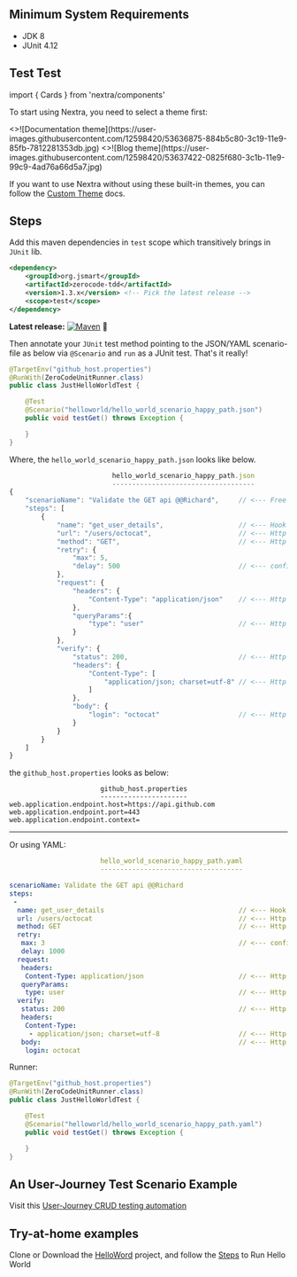 ## Minimum System Requirements

- JDK 8
- JUnit 4.12

## Test Test

import { Cards } from 'nextra/components'


To start using Nextra, you need to select a theme first:

<Cards num={2}>
  <Cards.Card
    image
    arrow
    title="Documentation theme"
    href="/docs/docs-theme/start"
  >
    <>![Documentation theme](https://user-images.githubusercontent.com/12598420/53636875-884b5c80-3c19-11e9-85fb-7812281353db.jpg)</>
  </Cards.Card>
  <Cards.Card image arrow title="Blog theme" href="/docs/blog-theme/start">
    <>![Blog theme](https://user-images.githubusercontent.com/12598420/53637422-0825f680-3c1b-11e9-99c9-4ad76a66d5a7.jpg)</>
  </Cards.Card>
</Cards>

If you want to use Nextra without using these built-in themes, you can follow
the [Custom Theme](/khel/start) docs.

## Steps

Add this maven dependencies in `test` scope which transitively brings in `JUnit` lib.

```xml
<dependency>
    <groupId>org.jsmart</groupId>
    <artifactId>zerocode-tdd</artifactId>
    <version>1.3.x</version> <!-- Pick the latest release -->
    <scope>test</scope>
</dependency>
```


**Latest release:** [![Maven](https://maven-badges.herokuapp.com/maven-central/org.jsmart/zerocode-tdd/badge.svg)](https://maven-badges.herokuapp.com/maven-central/org.jsmart/zerocode-tdd/) 🏹

Then annotate your `JUnit` test method pointing to the JSON/YAML scenario-file as below via `@Scenario` and `run` as a JUnit test. That's it really!

```java
@TargetEnv("github_host.properties")
@RunWith(ZeroCodeUnitRunner.class)
public class JustHelloWorldTest {

    @Test
    @Scenario("helloworld/hello_world_scenario_happy_path.json")
    public void testGet() throws Exception {

    }
}
```

Where, the `hello_world_scenario_happy_path.json` looks like below.

```javaScript
                          hello_world_scenario_happy_path.json
                          ------------------------------------
{
    "scenarioName": "Validate the GET api @@Richard",     // <--- Free text with author meta data
    "steps": [
        {
            "name": "get_user_details",                   // <--- Hook for next step
            "url": "/users/octocat",                      // <--- Http URL relative to the host
            "method": "GET",                              // <--- Http method GET, PUT, POST or DELETE etc
            "retry": {
                "max": 5,
                "delay": 500                              // <--- configurable retry options
            },
            "request": {
                "headers": {
                    "Content-Type": "application/json"    // <--- Http request headers
                },
                "queryParams":{
                    "type": "user"                        // <--- Http query params
                }
            },
            "verify": {
                "status": 200,                            // <--- Http status code
                "headers": {
                    "Content-Type": [
                        "application/json; charset=utf-8" // <--- Http response headers
                    ]
                },
                "body": {
                    "login": "octocat"                    // <--- Http response payload
                }
            }
        }
    ]
}
```

the `github_host.properties` looks as below:

```properties
                       github_host.properties
                       ----------------------
web.application.endpoint.host=https://api.github.com
web.application.endpoint.port=443
web.application.endpoint.context=
```

---

Or using YAML:

```yml
                       hello_world_scenario_happy_path.yaml
                       ------------------------------------

scenarioName: Validate the GET api @@Richard
steps:
 -
  name: get_user_details                                  // <--- Hook for next step
  url: /users/octocat                                     // <--- Http URL relative to the host
  method: GET                                             // <--- Http method GET, PUT, POST or DELETE etc
  retry:
   max: 3                                                 // <--- configurable retry options
   delay: 1000
  request:
   headers:
    Content-Type: application/json                        // <--- Http request headers
   queryParams:
    type: user                                            // <--- Http query params
  verify:
   status: 200                                            // <--- Http status code
   headers:
    Content-Type:
     - application/json; charset=utf-8                    // <--- Http response headers
   body:                                                  // <--- Http response payload
    login: octocat
```

Runner:

```java
@TargetEnv("github_host.properties")
@RunWith(ZeroCodeUnitRunner.class)
public class JustHelloWorldTest {

    @Test
    @Scenario("helloworld/hello_world_scenario_happy_path.yaml")
    public void testGet() throws Exception {

    }
}
```

## An User-Journey Test Scenario Example

Visit this [User-Journey CRUD testing automation](https://github.com/authorjapps/zerocode/wiki/User-journey:-Create,-Update-and-GET-Employee-Details)

## Try-at-home examples

Clone or Download the [HelloWord](https://github.com/authorjapps/zerocode-hello-world) project, and follow the [Steps](https://github.com/authorjapps/zerocode-hello-world/blob/master/README.md) to Run Hello World
